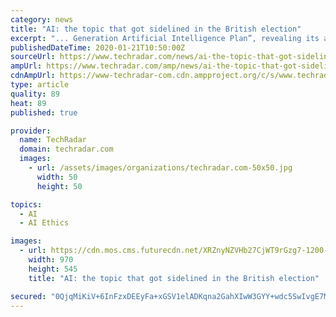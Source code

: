 ```yaml
---
category: news
title: "AI: the topic that got sidelined in the British election"
excerpt: "... Generation Artificial Intelligence Plan”, revealing its ambition to create an AI industry worth 1 trillion RM by 2030. Perhaps the most comprehensive of all, the plan involves a suite of initiatives that span R&D, talent development, regulations, ethics and security. Closer to home, France announced its own AI plan in 2018. Designed to ..."
publishedDateTime: 2020-01-21T10:50:00Z
sourceUrl: https://www.techradar.com/news/ai-the-topic-that-got-sidelined-in-the-british-election
ampUrl: https://www.techradar.com/amp/news/ai-the-topic-that-got-sidelined-in-the-british-election
cdnAmpUrl: https://www-techradar-com.cdn.ampproject.org/c/s/www.techradar.com/amp/news/ai-the-topic-that-got-sidelined-in-the-british-election
type: article
quality: 89
heat: 89
published: true

provider:
  name: TechRadar
  domain: techradar.com
  images:
    - url: /assets/images/organizations/techradar.com-50x50.jpg
      width: 50
      height: 50

topics:
  - AI
  - AI Ethics

images:
  - url: https://cdn.mos.cms.futurecdn.net/XRZnyNZVHb27CjWT9rGzg7-1200-80.jpg
    width: 970
    height: 545
    title: "AI: the topic that got sidelined in the British election"

secured: "0QjqMiKiV+6InFzxDEEyFa+xGSV1elADKqna2GahXIwW3GYY+wdc5SwIvgE7M0MThv9a+LVVWVP4SZncWyHsQSqWAAZX/QSoGYkA6U8TNyNrtJhnPaMkSUI4ZCOhcLsFTttUwwwxUUlFqNKid4an5wq0PBRV0mnU6Q5k4sZwDnfEpUmAdO3J5Qg3fNQvyQGt3Q74Z+u537dHNfO8UzPYWe9DLliT8hCkv3KEGem9keWK5Es1hWmEpKo6XJuJtXRXm6IW93Ghjg7UyI0hgyXuqhX+qmNXwpuQHnXbHxQkndv/8iZO+OzZzXSHHrUcq+lerFZKlCZ1xkGQlZKXNdDokCuuoyP4SOm/GGKktecWBcI3NkuAHjbx4lpE8hTT6k9jSPMKCPoUalsP4eXPRgpCQ+G87x2PjkGS9aR4XZuwJGDvvxfBFPTm1TQPOSegGB8g+RZx0oAkxV99J1b6fvXF5w==;2B5vU+eTGFBQHUH51cwn4w=="
---
```


